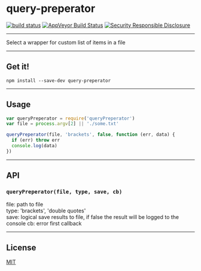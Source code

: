 # query-preperator

[![build status](http://img.shields.io/travis/Balou9/query-preperator.svg?style=flat)](http://travis-ci.org/Balou9/query-preperator) [![AppVeyor Build Status](https://ci.appveyor.com/api/projects/status/github/Balou9/query-preperator?branch=master&svg=true)](https://ci.appveyor.com/project/Balou9/query-preperator) [![Security Responsible Disclosure](https://img.shields.io/badge/Security-Responsible%20Disclosure-yellow.svg)](./security.md)

***

Select a wrapper for custom list of items in a file

***

## Get it!

```
npm install --save-dev query-preperator
```

***

## Usage

``` js
var queryPreperator = require('queryPreperator')
var file = process.argv[2] || './some.txt'

queryPreperator(file, 'brackets', false, function (err, data) {
  if (err) throw err
  console.log(data)
})
```

***

## API

### `queryPreperator(file, type, save, cb)`

file: path to file  
type: 'brackets', 'double quotes'  
save: logical save results to file, if false the result will be logged to the console
cb: error first callback  

***

## License

[MIT](./license.md)
